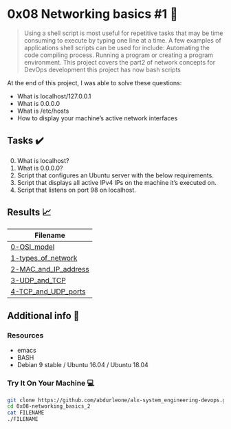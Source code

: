 # 0x08 Networking basics #1 :wrench:

> Using a shell script is most useful for repetitive tasks that may be time consuming to execute by typing one line at a time. A few examples of applications shell scripts can be used for include: Automating the code compiling process. Running a program or creating a program environment. This project covers the part2 of network concepts for DevOps development this project has now bash scripts

At the end of this project, I was able to solve these questions:

* What is localhost/127.0.0.1
* What is 0.0.0.0
* What is /etc/hosts
* How to display your machine’s active network interfaces

## Tasks :heavy_check_mark:

0. What is localhost?
1. What is 0.0.0.0?
2. Script that configures an Ubuntu server with the below requirements.
3. Script that displays all active IPv4 IPs on the machine it’s executed on.
4. Script that listens on port 98 on localhost.


## Results :chart_with_upwards_trend:

| Filename |
| ------ |
| [0-OSI_model](https://github.com/abdurleone/alx-system_engineering-devops/blob/master/0x08-networking_basics_2/0-localhost)|
| [1-types_of_network](https://github.com/abdurleone/alx-system_engineering-devops/blob/master/0x08-networking_basics_2/1-wildcard)|
| [2-MAC_and_IP_address](https://github.com/abdurleone/alx-system_engineering-devops/blob/master/0x08-networking_basics_2/2-change_your_home_IP)|
| [3-UDP_and_TCP](https://github.com/abdurleone/alx-system_engineering-devops/blob/master/0x08-networking_basics_2/3-show_attached_IPs)|
| [4-TCP_and_UDP_ports](https://github.com/abdurleone/alx-system_engineering-devops/blob/master/0x08-networking_basics_2/4-port_listening_on_localhost)|


## Additional info :construction:
### Resources

- emacs
- BASH
- Debian 9 stable / Ubuntu 16.04 / Ubuntu 18.04

### Try It On Your Machine :computer:
```bash
git clone https://github.com/abdurleone/alx-system_engineering-devops.git
cd 0x08-networking_basics_2
cat FILENAME
./FILENAME
```